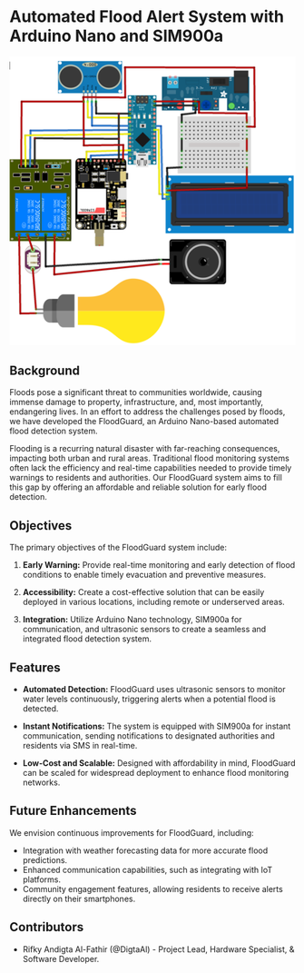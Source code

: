 # Automated Flood Alert System with Arduino Nano and SIM900a

![FloodGuard-Circuit](https://github.com/DigtaAl/Automated-Flood-Alert-System-with-Arduino-Nano-and-SIM900a/blob/master/Dokumen/Circuit.png)

## Background

Floods pose a significant threat to communities worldwide, causing immense damage to property, infrastructure, and, most importantly, endangering lives. In an effort to address the challenges posed by floods, we have developed the FloodGuard, an Arduino Nano-based automated flood detection system.

Flooding is a recurring natural disaster with far-reaching consequences, impacting both urban and rural areas. Traditional flood monitoring systems often lack the efficiency and real-time capabilities needed to provide timely warnings to residents and authorities. Our FloodGuard system aims to fill this gap by offering an affordable and reliable solution for early flood detection.

## Objectives

The primary objectives of the FloodGuard system include:

1. **Early Warning:** Provide real-time monitoring and early detection of flood conditions to enable timely evacuation and preventive measures.

2. **Accessibility:** Create a cost-effective solution that can be easily deployed in various locations, including remote or underserved areas.

3. **Integration:** Utilize Arduino Nano technology, SIM900a for communication, and ultrasonic sensors to create a seamless and integrated flood detection system.

## Features

- **Automated Detection:** FloodGuard uses ultrasonic sensors to monitor water levels continuously, triggering alerts when a potential flood is detected.

- **Instant Notifications:** The system is equipped with SIM900a for instant communication, sending notifications to designated authorities and residents via SMS in real-time.

- **Low-Cost and Scalable:** Designed with affordability in mind, FloodGuard can be scaled for widespread deployment to enhance flood monitoring networks.

## Future Enhancements

We envision continuous improvements for FloodGuard, including:

- Integration with weather forecasting data for more accurate flood predictions.
- Enhanced communication capabilities, such as integrating with IoT platforms.
- Community engagement features, allowing residents to receive alerts directly on their smartphones.

## Contributors

- Rifky Andigta Al-Fathir (@DigtaAl) - Project Lead, Hardware Specialist, & Software Developer.


